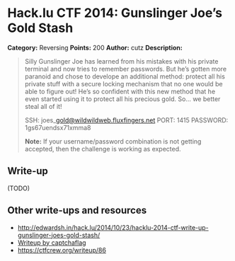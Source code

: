 # Hack.lu CTF 2014: Gunslinger Joe’s Gold Stash

**Category:** Reversing
**Points:** 200
**Author:** cutz
**Description:**

> Silly Gunslinger Joe has learned from his mistakes with his private terminal and now tries to remember passwords. But he’s gotten more paranoid and chose to develope an additional method: protect all his private stuff with a secure locking mechanism that no one would be able to figure out! He’s so confident with this new method that he even started using it to protect all his precious gold. So… we better steal all of it!
>
> SSH: joes\_gold@wildwildweb.fluxfingers.net
> PORT: 1415
> PASSWORD: 1gs67uendsx71xmma8
>
> **Note:** If your username/password combination is not getting accepted, then the challenge is working as expected.

## Write-up

(TODO)

## Other write-ups and resources

* <http://edwardsh.in/hack.lu/2014/10/23/hacklu-2014-ctf-write-up-gunslinger-joes-gold-stash/>
* [Writeup by captchaflag](http://www.captchaflag.com/blog/2014/10/23/hack-dot-lu-2014-gunslinger-joes-gold-stash/)
* <https://ctfcrew.org/writeup/86>
